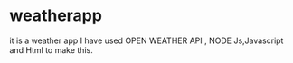 # weatherapp
it is a weather app
I have used OPEN WEATHER API , NODE Js,Javascript and Html to make this.
